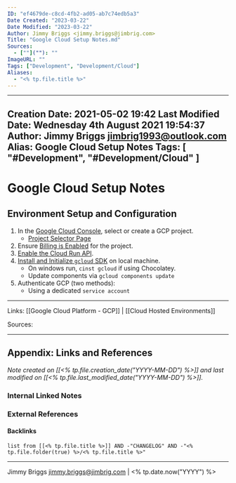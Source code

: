 ```yaml
---
ID: "ef4679de-c8cd-4fb2-ad05-ab7c74edb5a3"
Date Created: "2023-03-22"
Date Modified: "2023-03-22"
Author: Jimmy Briggs <jimmy.briggs@jimbrig.com>
Title: "Google Cloud Setup Notes.md"
Sources: 
  - [""](""): ""
ImageURL: ""
Tags: ["Development", "Development/Cloud"]
Aliases:
  - "<% tp.file.title %>"
---
```


---
Creation Date: 2021-05-02 19:42
Last Modified Date: Wednesday 4th August 2021 19:54:37
Author: Jimmy Briggs <jimbrig1993@outlook.com>
Alias: Google Cloud Setup Notes
Tags: [ "#Development", "#Development/Cloud" ]
---



# Google Cloud Setup Notes

## Environment Setup and Configuration

1. In the [Google Cloud Console](https://console.cloud.google.com/), select or create a GCP project.
   - [Project Selector Page](https://console.cloud.google.com/projectselector2/home/dashboard?_ga=2.153494008.1742946965.1610938789-26772365.1609112598)
2. Ensure [Billing is Enabled](https://cloud.google.com/billing/docs/how-to/modify-project) for the project.
3. [Enable the Cloud Run API](http://console.cloud.google.com/apis/library/run.googleapis.com?_ga=2.220194521.1742946965.1610938789-26772365.1609112598).
4. [Install and Initialize `gcloud` SDK](https://cloud.google.com/sdk/docs/) on local machine.
   - On windows run, `cinst gcloud` if using Chocolatey.
   - Update components via `gcloud components update`
5. Authenticate GCP (two methods):
   - Using a dedicated `service account`

***

Links: [[Google Cloud Platform - GCP]] | [[Cloud Hosted Environments]]

Sources:



***

## Appendix: Links and References

*Note created on [[<% tp.file.creation_date("YYYY-MM-DD") %>]] and last modified on [[<% tp.file.last_modified_date("YYYY-MM-DD") %>]].*

### Internal Linked Notes

### External References

#### Backlinks

```dataview
list from [[<% tp.file.title %>]] AND -"CHANGELOG" AND -"<% tp.file.folder(true) %>/<% tp.file.title %>"
```


***

Jimmy Briggs <jimmy.briggs@jimbrig.com> | <% tp.date.now("YYYY") %>
